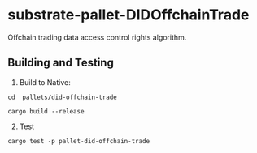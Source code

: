 # substrate-pallet-DIDOffchainTrade

Offchain trading data access control rights algorithm.


## Building and Testing
1. Build to Native:

```
cd  pallets/did-offchain-trade

cargo build --release
```

2. Test
```
cargo test -p pallet-did-offchain-trade
```
